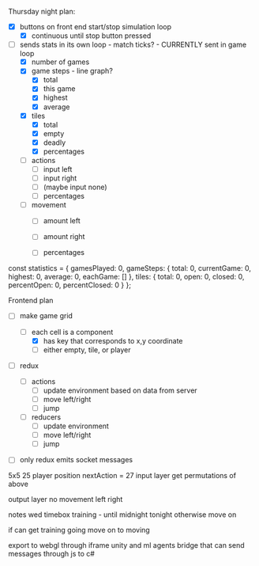 Thursday night plan:
- [X] buttons on front end start/stop simulation loop
  - [X] continuous until stop button pressed
- [ ] sends stats in its own loop - match ticks? - CURRENTLY sent in game loop
  - [X] number of games
  - [X] game steps - line graph?
    - [X] total
    - [X] this game
    - [X] highest
    - [X] average
  - [X] tiles
    - [X] total
    - [X] empty
    - [X] deadly
    - [X] percentages
  - [ ] actions
    - [ ] input left
    - [ ] input right
    - [ ] (maybe input none)
    - [ ] percentages
  - [ ] movement
    - [ ] amount left
    - [ ] amount right
    - [ ] percentages


const statistics = {
  gamesPlayed: 0,
  gameSteps: {
    total: 0,
    currentGame: 0,
    highest: 0,
    average: 0,
    eachGame: []
  },
  tiles: {
    total: 0,
    open: 0,
    closed: 0,
    percentOpen: 0,
    percentClosed: 0
  }
};


Frontend plan

- [ ] make game grid
  - [ ] each cell is a component
    - [X] has key that corresponds to x,y coordinate
    - [ ] either empty, tile, or player
- [ ] redux
  - [ ] actions
    - [ ] update environment based on data from server
    - [ ] move left/right
    - [ ] jump
  - [ ] reducers
    - [ ] update environment
    - [ ] move left/right
    - [ ] jump

- [ ] only redux emits socket messages







5x5
  25
  player position
  nextAction
  = 27 input layer
  get permutations of above

output layer
  no movement
  left
  right



notes wed 
 timebox training - until midnight tonight otherwise move on
 
 if can get training going
  move on to moving

export to webgl through iframe
  unity and ml agents
  bridge that can send messages through js to c#

